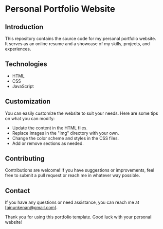 # Personal Portfolio Website

## Introduction

This repository contains the source code for my personal portfolio website. It serves as an online resume and a showcase of my skills, projects, and experiences.

## Technologies

- HTML
- CSS
- JavaScript

## Customization

You can easily customize the website to suit your needs. Here are some tips on what you can modify:

- Update the content in the HTML files.
- Replace images in the "img" directory with your own.
- Change the color scheme and styles in the CSS files.
- Add or remove sections as needed.

## Contributing

Contributions are welcome! If you have suggestions or improvements, feel free to submit a pull request or reach me in whatever way possible.

## Contact

If you have any questions or need assistance, you can reach me at [ainunkenan@gmail.com].

Thank you for using this portfolio template. Good luck with your personal website!
